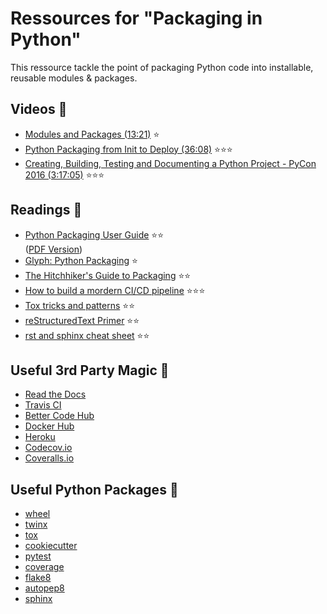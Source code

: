 # Ressources for "Packaging in Python"
This ressource tackle the point of packaging Python code into installable, reusable modules & packages.

## Videos :movie_camera:
- [Modules and Packages (13:21)](https://www.youtube.com/watch?v=aJeb1j_dlOA) :star:
- [Python Packaging from Init to Deploy (36:08)](https://www.youtube.com/watch?v=4fzAMdLKC5k) :star::star::star:
- [Creating, Building, Testing and Documenting a Python Project - PyCon 2016 (3:17:05)](https://www.youtube.com/watch?v=SUt3wT43AeM) :star::star::star:

## Readings :notebook:
- [Python Packaging User Guide](https://packaging.python.org) :star::star:
<br> ([PDF Version](https://media.readthedocs.org/pdf/python-packaging-user-guide/latest/python-packaging-user-guide.pdf))
- [Glyph: Python Packaging](https://glyph.twistedmatrix.com/2016/08/python-packaging.html) :star:
- [The Hitchhiker's Guide to Packaging](http://the-hitchhikers-guide-to-packaging.readthedocs.io/en/latest/quickstart.html) :star::star:
- [How to build a mordern CI/CD pipeline](https://medium.com/bettercode/how-to-build-a-modern-ci-cd-pipeline-5faa01891a5b) :star::star::star:
- [Tox tricks and patterns](https://blog.ionelmc.ro/2015/04/14/tox-tricks-and-patterns/) :star::star:
- [reStructuredText Primer](http://www.sphinx-doc.org/en/stable/rest.html#rst-primer) :star::star:
- [rst and sphinx cheat sheet](https://thomas-cokelaer.info/tutorials/sphinx/rest_syntax.html) :star::star:

## Useful 3rd Party Magic :crystal_ball:
- [Read the Docs](https://readthedocs.org)
- [Travis CI](https://travis-ci.org)
- [Better Code Hub](https://bettercodehub.com)
- [Docker Hub](https://hub.docker.com)
- [Heroku](https://www.heroku.com)
- [Codecov.io](https://codecov.io)
- [Coveralls.io](https://coveralls.io)

## Useful Python Packages :rocket:
- [wheel](http://pythonwheels.com)
- [twinx](https://pypi.python.org/pypi/twine)
- [tox](https://tox.readthedocs.io/en/latest/)
- [cookiecutter](https://github.com/audreyr/cookiecutter)
- [pytest](https://docs.pytest.org/en/latest/contents.html)
- [coverage](https://coverage.readthedocs.io/en/coverage-4.4.1/)
- [flake8](http://flake8.pycqa.org/en/latest/)
- [autopep8](https://pypi.python.org/pypi/autopep8)
- [sphinx](http://www.sphinx-doc.org/en/stable/)

